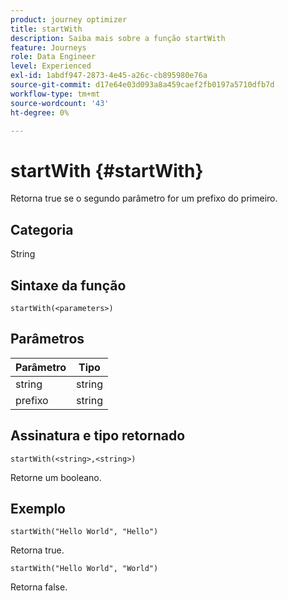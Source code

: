 ```yaml
---
product: journey optimizer
title: startWith
description: Saiba mais sobre a função startWith
feature: Journeys
role: Data Engineer
level: Experienced
exl-id: 1abdf947-2873-4e45-a26c-cb895980e76a
source-git-commit: d17e64e03d093a8a459caef2fb0197a5710dfb7d
workflow-type: tm+mt
source-wordcount: '43'
ht-degree: 0%

---
```


# startWith {#startWith}

Retorna true se o segundo parâmetro for um prefixo do primeiro.

## Categoria

String

## Sintaxe da função

`startWith(<parameters>)`

## Parâmetros

| Parâmetro | Tipo |
|-------------|--------|
| string | string |
| prefixo | string |

## Assinatura e tipo retornado

`startWith(<string>,<string>)`

Retorne um booleano.

## Exemplo

`startWith("Hello World", "Hello")`

Retorna true.

`startWith("Hello World", "World")`

Retorna false.
